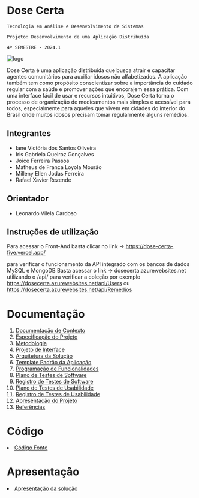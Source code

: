 # Dose Certa

`Tecnologia em Análise e Desenvolvimento de Sistemas`

`Projeto: Desenvolvimento de uma Aplicação Distribuída`

`4º SEMESTRE - 2024.1`

![logo](https://github.com/ICEI-PUC-Minas-PMV-ADS/Dose-Certa/assets/83494301/b82b564d-56ee-4333-97a0-d3e9a5a3c6b0)

Dose Certa é uma aplicação distribuída que busca atrair e capacitar agentes comunitários para auxiliar idosos não alfabetizados. A aplicação também tem como propósito conscientizar sobre a importância do cuidado regular com a saúde e promover ações que encorajem essa prática. Com uma interface fácil de usar e recursos intuitivos, Dose Certa torna o processo de organização de medicamentos mais simples e acessível para todos, especialmente para aqueles que vivem em cidades do interior do Brasil onde muitos idosos precisam tomar regularmente alguns remédios.

## Integrantes

* Iane Victória dos Santos Oliveira
* Iris Gabriela Queiroz Gonçalves
* Joice Ferreira Passos
* Matheus de França Loyola Mourão
* Milleny Ellen Jodas Ferreira
* Rafael Xavier Rezende

## Orientador

* Leonardo Vilela Cardoso

## Instruções de utilização

Para acessar o Front-And basta clicar no link  -> https://dose-certa-five.vercel.app/

para verificar o funcionamento da API integrado com os bancos de dados MySQL e MongoDB Basta acessar o link -> dosecerta.azurewebsites.net utilizando o /api/ para verificar a coleção por exemplo https://dosecerta.azurewebsites.net/api/Users ou  https://dosecerta.azurewebsites.net/api/Remedios


# Documentação

<ol>
<li><a href="docs/01-Documentação de Contexto.md"> Documentação de Contexto</a></li>
<li><a href="docs/02-Especificação do Projeto.md"> Especificação do Projeto</a></li>
<li><a href="docs/03-Metodologia.md"> Metodologia</a></li>
<li><a href="docs/04-Projeto de Interface.md"> Projeto de Interface</a></li>
<li><a href="docs/05-Arquitetura da Solução.md"> Arquitetura da Solução</a></li>
<li><a href="docs/06-Template Padrão da Aplicação.md"> Template Padrão da Aplicação</a></li>
<li><a href="docs/07-Programação de Funcionalidades.md"> Programação de Funcionalidades</a></li>
<li><a href="docs/08-Plano de Testes de Software.md"> Plano de Testes de Software</a></li>
<li><a href="docs/09-Registro de Testes de Software.md"> Registro de Testes de Software</a></li>
<li><a href="docs/10-Plano de Testes de Usabilidade.md"> Plano de Testes de Usabilidade</a></li>
<li><a href="docs/11-Registro de Testes de Usabilidade.md"> Registro de Testes de Usabilidade</a></li>
<li><a href="docs/12-Apresentação do Projeto.md"> Apresentação do Projeto</a></li>
<li><a href="docs/13-Referências.md"> Referências</a></li>
</ol>

# Código

<li><a href="src/README.md"> Código Fonte</a></li>

# Apresentação

<li><a href="presentation/README.md"> Apresentação da solução</a></li>
